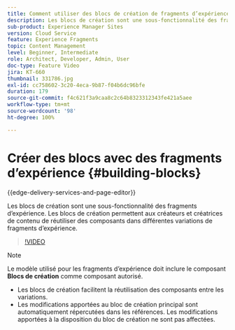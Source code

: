 ```yaml
---
title: Comment utiliser des blocs de création de fragments d’expérience
description: Les blocs de création sont une sous-fonctionnalité des fragments d’expérience, qui permet la réutilisation de composants créés dans des variations de fragments d’expérience.
sub-product: Experience Manager Sites
version: Cloud Service
feature: Experience Fragments
topic: Content Management
level: Beginner, Intermediate
role: Architect, Developer, Admin, User
doc-type: Feature Video
jira: KT-660
thumbnail: 331786.jpg
exl-id: cc758602-3c20-4eca-9b87-f04b6dc96bfe
duration: 179
source-git-commit: f4c621f3a9caa8c2c64b8323312343fe421a5aee
workflow-type: tm+mt
source-wordcount: '98'
ht-degree: 100%

---
```


# Créer des blocs avec des fragments d’expérience {#building-blocks}

{{edge-delivery-services-and-page-editor}}

Les blocs de création sont une sous-fonctionnalité des fragments d’expérience. Les blocs de création permettent aux créateurs et créatrices de contenu de réutiliser des composants dans différentes variations de fragments d’expérience.

>[!VIDEO](https://video.tv.adobe.com/v/331786?quality=12&learn=on)

>[!NOTE]
>
> Le modèle utilisé pour les fragments d’expérience doit inclure le composant **Blocs de création** comme composant autorisé.

* Les blocs de création facilitent la réutilisation des composants entre les variations.
* Les modifications apportées au bloc de création principal sont automatiquement répercutées dans les références. Les modifications apportées à la disposition du bloc de création ne sont pas affectées.
